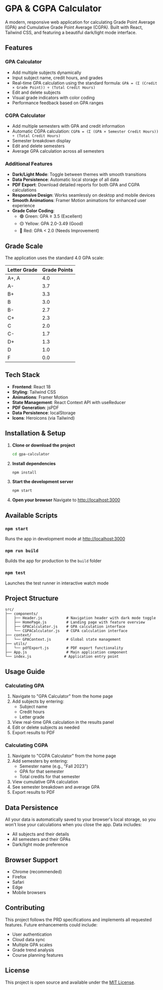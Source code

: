 # GPA & CGPA Calculator

A modern, responsive web application for calculating Grade Point Average (GPA) and Cumulative Grade Point Average (CGPA). Built with React, Tailwind CSS, and featuring a beautiful dark/light mode interface.

## Features

### GPA Calculator
- Add multiple subjects dynamically
- Input subject name, credit hours, and grades
- Real-time GPA calculation using the standard formula: `GPA = (Σ (Credit × Grade Point)) ÷ (Total Credit Hours)`
- Edit and delete subjects
- Visual grade indicators with color coding
- Performance feedback based on GPA ranges

### CGPA Calculator  
- Add multiple semesters with GPA and credit information
- Automatic CGPA calculation: `CGPA = (Σ (GPA × Semester Credit Hours)) ÷ (Total Credit Hours)`
- Semester breakdown display
- Edit and delete semesters
- Average GPA calculation across all semesters

### Additional Features
- **Dark/Light Mode**: Toggle between themes with smooth transitions
- **Data Persistence**: Automatic local storage of all data
- **PDF Export**: Download detailed reports for both GPA and CGPA calculations
- **Responsive Design**: Works seamlessly on desktop and mobile devices
- **Smooth Animations**: Framer Motion animations for enhanced user experience
- **Grade Color Coding**: 
  - 🟢 Green: GPA ≥ 3.5 (Excellent)
  - 🟡 Yellow: GPA 2.0-3.49 (Good)
  - 🔴 Red: GPA < 2.0 (Needs Improvement)

## Grade Scale

The application uses the standard 4.0 GPA scale:

| Letter Grade | Grade Points |
|-------------|-------------|
| A+, A       | 4.0         |
| A-          | 3.7         |
| B+          | 3.3         |
| B           | 3.0         |
| B-          | 2.7         |
| C+          | 2.3         |
| C           | 2.0         |
| C-          | 1.7         |
| D+          | 1.3         |
| D           | 1.0         |
| F           | 0.0         |

## Tech Stack

- **Frontend**: React 18
- **Styling**: Tailwind CSS
- **Animations**: Framer Motion
- **State Management**: React Context API with useReducer
- **PDF Generation**: jsPDF
- **Data Persistence**: localStorage
- **Icons**: Heroicons (via Tailwind)

## Installation & Setup

1. **Clone or download the project**
   ```bash
   cd gpa-calculator
   ```

2. **Install dependencies**
   ```bash
   npm install
   ```

3. **Start the development server**
   ```bash
   npm start
   ```

4. **Open your browser**
   Navigate to [http://localhost:3000](http://localhost:3000)

## Available Scripts

### `npm start`
Runs the app in development mode at [http://localhost:3000](http://localhost:3000)

### `npm run build`
Builds the app for production to the `build` folder

### `npm test`
Launches the test runner in interactive watch mode

## Project Structure

```
src/
├── components/
│   ├── Header.js           # Navigation header with dark mode toggle
│   ├── HomePage.js         # Landing page with feature overview
│   ├── GPACalculator.js    # GPA calculation interface
│   └── CGPACalculator.js   # CGPA calculation interface
├── context/
│   └── GPAContext.js       # Global state management
├── utils/
│   └── pdfExport.js        # PDF export functionality
├── App.js                  # Main application component
└── index.js               # Application entry point
```

## Usage Guide

### Calculating GPA
1. Navigate to "GPA Calculator" from the home page
2. Add subjects by entering:
   - Subject name
   - Credit hours
   - Letter grade
3. View real-time GPA calculation in the results panel
4. Edit or delete subjects as needed
5. Export results to PDF

### Calculating CGPA
1. Navigate to "CGPA Calculator" from the home page
2. Add semesters by entering:
   - Semester name (e.g., "Fall 2023")
   - GPA for that semester
   - Total credits for that semester
3. View cumulative GPA calculation
4. See semester breakdown and average GPA
5. Export results to PDF

## Data Persistence

All your data is automatically saved to your browser's local storage, so you won't lose your calculations when you close the app. Data includes:
- All subjects and their details
- All semesters and their GPAs
- Dark/light mode preference

## Browser Support

- Chrome (recommended)
- Firefox
- Safari
- Edge
- Mobile browsers

## Contributing

This project follows the PRD specifications and implements all requested features. Future enhancements could include:
- User authentication
- Cloud data sync
- Multiple GPA scales
- Grade trend analysis
- Course planning features

## License

This project is open source and available under the [MIT License](LICENSE).
